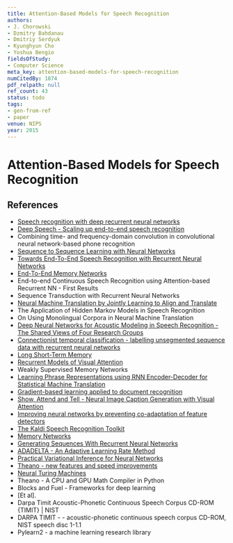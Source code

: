 ```yaml
---
title: Attention-Based Models for Speech Recognition
authors:
- J. Chorowski
- Dzmitry Bahdanau
- Dmitriy Serdyuk
- Kyunghyun Cho
- Yoshua Bengio
fieldsOfStudy:
- Computer Science
meta_key: attention-based-models-for-speech-recognition
numCitedBy: 1874
pdf_relpath: null
ref_count: 43
status: todo
tags:
- gen-from-ref
- paper
venue: NIPS
year: 2015
---
```


# Attention-Based Models for Speech Recognition

## References

- [Speech recognition with deep recurrent neural networks](./speech-recognition-with-deep-recurrent-neural-networks.md)
- [Deep Speech - Scaling up end-to-end speech recognition](./deep-speech-scaling-up-end-to-end-speech-recognition.md)
- Combining time- and frequency-domain convolution in convolutional neural network-based phone recognition
- [Sequence to Sequence Learning with Neural Networks](./sequence-to-sequence-learning-with-neural-networks.md)
- [Towards End-To-End Speech Recognition with Recurrent Neural Networks](./towards-end-to-end-speech-recognition-with-recurrent-neural-networks.md)
- [End-To-End Memory Networks](./end-to-end-memory-networks.md)
- End-to-end Continuous Speech Recognition using Attention-based Recurrent NN - First Results
- Sequence Transduction with Recurrent Neural Networks
- [Neural Machine Translation by Jointly Learning to Align and Translate](./neural-machine-translation-by-jointly-learning-to-align-and-translate.md)
- The Application of Hidden Markov Models in Speech Recognition
- On Using Monolingual Corpora in Neural Machine Translation
- [Deep Neural Networks for Acoustic Modeling in Speech Recognition - The Shared Views of Four Research Groups](./deep-neural-networks-for-acoustic-modeling-in-speech-recognition-the-shared-views-of-four-research-groups.md)
- [Connectionist temporal classification - labelling unsegmented sequence data with recurrent neural networks](./connectionist-temporal-classification-labelling-unsegmented-sequence-data-with-recurrent-neural-networks.md)
- [Long Short-Term Memory](./long-short-term-memory.md)
- [Recurrent Models of Visual Attention](./recurrent-models-of-visual-attention.md)
- Weakly Supervised Memory Networks
- [Learning Phrase Representations using RNN Encoder-Decoder for Statistical Machine Translation](./learning-phrase-representations-using-rnn-encoder-decoder-for-statistical-machine-translation.md)
- [Gradient-based learning applied to document recognition](./gradient-based-learning-applied-to-document-recognition.md)
- [Show, Attend and Tell - Neural Image Caption Generation with Visual Attention](./show-attend-and-tell-neural-image-caption-generation-with-visual-attention.md)
- [Improving neural networks by preventing co-adaptation of feature detectors](./improving-neural-networks-by-preventing-co-adaptation-of-feature-detectors.md)
- [The Kaldi Speech Recognition Toolkit](./the-kaldi-speech-recognition-toolkit.md)
- [Memory Networks](./memory-networks.md)
- [Generating Sequences With Recurrent Neural Networks](./generating-sequences-with-recurrent-neural-networks.md)
- [ADADELTA - An Adaptive Learning Rate Method](./adadelta-an-adaptive-learning-rate-method.md)
- [Practical Variational Inference for Neural Networks](./practical-variational-inference-for-neural-networks.md)
- [Theano - new features and speed improvements](./theano-new-features-and-speed-improvements.md)
- [Neural Turing Machines](./neural-turing-machines.md)
- Theano - A CPU and GPU Math Compiler in Python
- Blocks and Fuel - Frameworks for deep learning
- [Et al].
- Darpa Timit Acoustic-Phonetic Continuous Speech Corpus CD-ROM {TIMIT} | NIST
- DARPA TIMIT - - acoustic-phonetic continuous speech corpus CD-ROM, NIST speech disc 1-1.1
- Pylearn2 - a machine learning research library
